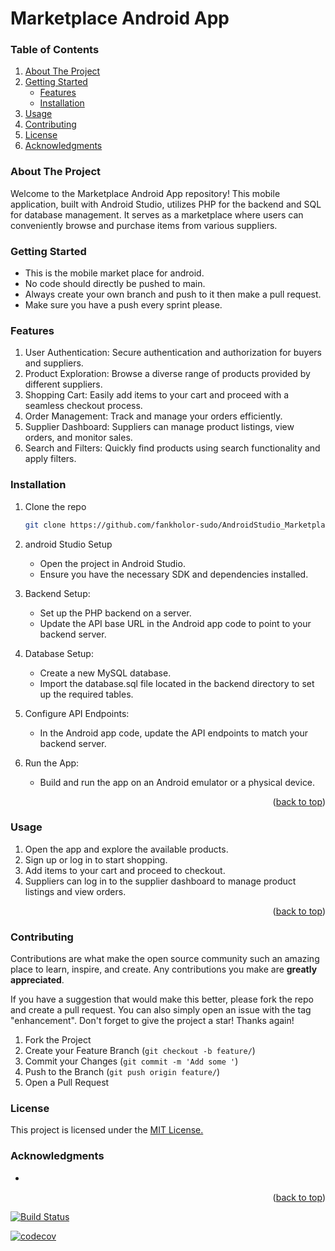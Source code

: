# Marketplace Android App

<!-- TABLE OF CONTENTS -->
### Table of Contents
<ol>
  <li>
    <a href="#about-the-project">About The Project</a>
  </li>
  <li>
    <a href="#getting-started">Getting Started</a>
    <ul>
      <li><a href="#features">Features</a></li>
      <li><a href="#installation">Installation</a></li>
    </ul>
  </li>
  <li><a href="#usage">Usage</a></li>
  <li><a href="#contributing">Contributing</a></li>
  <li><a href="#license">License</a></li>
  <li><a href="#acknowledgments">Acknowledgments</a></li>
</ol>


<!-- ABOUT THE PROJECT -->

### About The Project

Welcome to the Marketplace Android App repository! This mobile application, built with Android Studio, utilizes PHP for the backend and SQL for database management. It serves as a marketplace where users can conveniently browse and purchase items from various suppliers.


### Getting Started

* This is the mobile market place for android.
* No code should directly be pushed to main.
* Always create your own branch and push to it then make a pull request.
* Make sure you have a push every sprint please.

### Features
1. User Authentication: Secure authentication and authorization for buyers and suppliers.
2. Product Exploration: Browse a diverse range of products provided by different suppliers.
3. Shopping Cart: Easily add items to your cart and proceed with a seamless checkout process.
4. Order Management: Track and manage your orders efficiently.
5. Supplier Dashboard: Suppliers can manage product listings, view orders, and monitor sales.
6. Search and Filters: Quickly find products using search functionality and apply filters.


### Installation
1. Clone the repo
   ```sh
   git clone https://github.com/fankholor-sudo/AndroidStudio_Marketplace.git
   ```
2. android Studio Setup
   * Open the project in Android Studio.
   * Ensure you have the necessary SDK and dependencies installed.
    
3. Backend Setup:
   * Set up the PHP backend on a server.
   * Update the API base URL in the Android app code to point to your backend server.
4. Database Setup:
   * Create a new MySQL database.
   * Import the database.sql file located in the backend directory to set up the required tables.
    
5. Configure API Endpoints:
   * In the Android app code, update the API endpoints to match your backend server.
6. Run the App:
   * Build and run the app on an Android emulator or a physical device.
  
<p align="right">(<a href="#top">back to top</a>)</p>

### Usage

1. Open the app and explore the available products.
2. Sign up or log in to start shopping.
3. Add items to your cart and proceed to checkout.
4. Suppliers can log in to the supplier dashboard to manage product listings and view orders.

<p align="right">(<a href="#top">back to top</a>)</p>

<!-- CONTRIBUTING -->

### Contributing

Contributions are what make the open source community such an amazing place to learn, inspire, and create. Any contributions you make are **greatly appreciated**.

If you have a suggestion that would make this better, please fork the repo and create a pull request. You can also simply open an issue with the tag "enhancement".
Don't forget to give the project a star! Thanks again!

1. Fork the Project
2. Create your Feature Branch (`git checkout -b feature/`)
3. Commit your Changes (`git commit -m 'Add some '`)
4. Push to the Branch (`git push origin feature/`)
5. Open a Pull Request

<!-- LICENSE -->

### License
<p>This project is licensed under the <a href="https://opensource.org/license/ecl-1-0/">MIT License.</a></p>


<!-- ACKNOWLEDGMENTS -->

### Acknowledgments

- []()

<p align="right">(<a href="#top">back to top</a>)</p>



[![Build Status](https://app.travis-ci.com/NihalSeegobin/WitsMarketplace.svg?branch=main)](https://app.travis-ci.com/NihalSeegobin/WitsMarketplace)


[![codecov](https://codecov.io/gh/NihalSeegobin/WitsMarketplace/branch/main/graph/badge.svg?token=NYA45INI9T)](https://codecov.io/gh/NihalSeegobin/WitsMarketplace)
